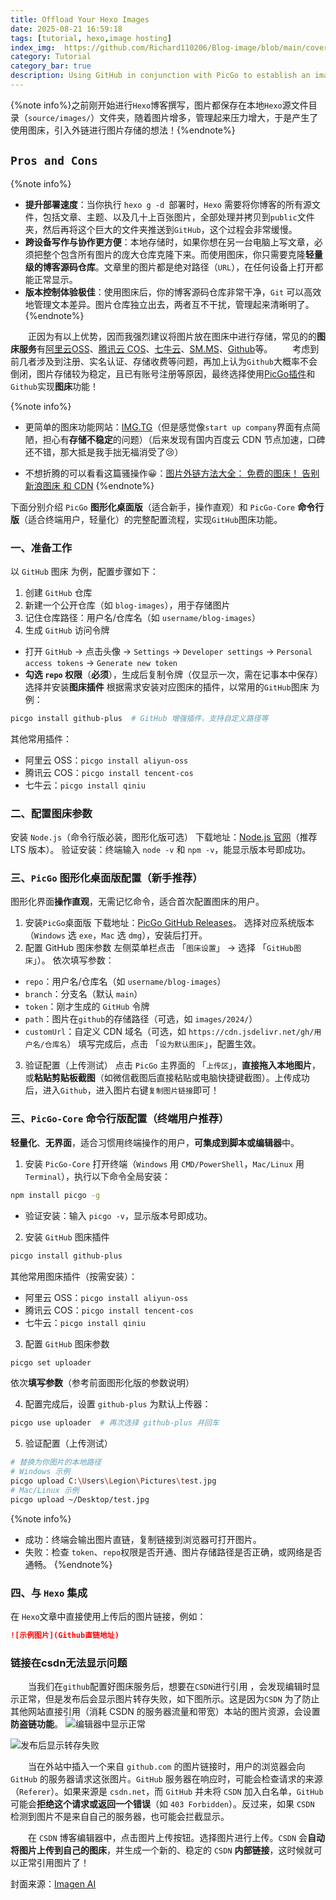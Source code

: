 ```yaml
---
title: Offload Your Hexo Images
date: 2025-08-21 16:59:18
tags: [tutorial, hexo,image hosting]
index_img:  https://github.com/Richard110206/Blog-image/blob/main/cover/ImageHosting.png?raw=true
category: Tutorial
category_bar: true
description: Using GitHub in conjunction with PicGo to establish an image hosting service.
---
```


{%note info%}之前刚开始进行`Hexo`博客撰写，图片都保存在本地`Hexo`源文件目录（`source/images/`）文件夹，随着图片增多，管理起来压力增大，于是产生了使用图床，引入外链进行图片存储的想法！{%endnote%}

## `Pros and Cons`
{%note info%}
- **提升部署速度**：当你执行 `hexo g -d `部署时，`Hexo` 需要将你博客的所有源文件，包括文章、主题、以及几十上百张图片，全部处理并拷贝到`public`文件夹，然后再将这个巨大的文件夹推送到`GitHub`，这个过程会非常缓慢。
- **跨设备写作与协作更方便**：本地存储时，如果你想在另一台电脑上写文章，必须把整个包含所有图片的庞大仓库克隆下来。而使用图床，你只需要克隆**轻量级的博客源码仓库**。文章里的图片都是绝对路径（`URL`），在任何设备上打开都能正常显示。
- **版本控制体验极佳**：使用图床后，你的博客源码仓库非常干净，`Git` 可以高效地管理文本差异。图片仓库独立出去，两者互不干扰，管理起来清晰明了。
{%endnote%}

&emsp;&emsp;正因为有以上优势，因而我强烈建议将图片放在图床中进行存储，常见的的**图床服务**有[阿里云OSS](https://oss.console.aliyun.com)、[腾讯云 COS](https://console.cloud.tencent.com/cos5)、[七牛云](https://portal.qiniu.com/kodo)、[SM.MS](https://sm.ms/)、[Github](https://github.com/)等。
&emsp;&emsp;考虑到前几者涉及到注册、实名认证、存储收费等问题，再加上认为`Github`大概率不会倒闭，图片存储较为稳定，且已有账号注册等原因，最终选择使用[PicGo插件](https://picgo.github.io/PicGo-Doc/zh/guide/#picgo-is-here)和`Github`实现**图床**功能！

{%note info%}
- 更简单的图床功能网站：[IMG.TG](https://img.tg/richard_11_02_06)（但是感觉像`start up company`界面有点简陋，担心有**存储不稳定**的问题）（后来发现有国内百度云 CDN 节点加速，口碑还不错，那大抵是我手拙无福消受了:cry:）

- 不想折腾的可以看看这篇骚操作:grinning:：[图片外链方法大全： 免费的图床！ 告别新浪图床 和 CDN](https://blog.csdn.net/hotdog233/article/details/119380498?ops_request_misc=&request_id=&biz_id=102&utm_term=%E5%8F%AF%E7%9B%B4%E6%8E%A5%E8%AE%BF%E9%97%AE%E7%9A%84%E5%9B%BE%E7%89%87%E7%9B%B4%E9%93%BE&utm_medium=distribute.pc_search_result.none-task-blog-2~all~sobaiduweb~default-1-119380498.142^v102^pc_search_result_base2&spm=1018.2226.3001.4187)
{%endnote%}


下面分别介绍 `PicGo` **图形化桌面版**（适合新手，操作直观）和 `PicGo-Core` **命令行版**（适合终端用户，轻量化）的完整配置流程，实现`GitHub`图床功能。
### 一、准备工作
以 `GitHub` 图床 为例，配置步骤如下：
1. 创建 `GitHub` 仓库
2. 新建一个公开仓库（如 `blog-images`），用于存储图片
3. 记住仓库路径：用户名/仓库名（如 `username/blog-images`）
4. 生成 `GitHub` 访问令牌
- 打开 `GitHub` → 点击头像 → `Settings` → `Developer settings` → `Personal access tokens` → `Generate new token`
- **勾选 `repo` 权限**（**必须**），生成后复制令牌（仅显示一次，需在记事本中保存）
选择并安装**图床插件**
根据需求安装对应图床的插件，以常用的`GitHub`图床 为例：
```bash
picgo install github-plus  # GitHub 增强插件，支持自定义路径等
```
其他常用插件：
- 阿里云 OSS：`picgo install aliyun-oss`
- 腾讯云 COS：`picgo install tencent-cos`
- 七牛云：`picgo install qiniu`

### 二、配置图床参数
安装 `Node.js`（命令行版必装，图形化版可选）
下载地址：[Node.js 官网](https://nodejs.org/zh-cn)（推荐 LTS 版本）。
验证安装：终端输入 `node -v` 和 `npm -v`，能显示版本号即成功。

### 三、`PicGo` 图形化桌面版配置（新手推荐）
图形化界面**操作直观**，无需记忆命令，适合首次配置图床的用户。

1. 安装`PicGo`桌面版
下载地址：[PicGo GitHub Releases](https://github.com/Molunerfinn/PicGo/releases)。
选择对应系统版本（`Windows` 选 `exe`，`Mac` 选 `dmg`），安装后打开。
2. 配置 GitHub 图床参数
左侧菜单栏点击 「`图床设置`」 → 选择 「`GitHub图床`」）。
依次填写参数：
- `repo`：用户名/仓库名（如 `username/blog-images`）
- `branch`：分支名（默认 `main`）
- `token`：刚才生成的 `GitHub` 令牌
- `path`：图片在`github`的存储路径（可选，如 `images/2024/`）
- `customUrl`：自定义 CDN 域名（可选，如 `https://cdn.jsdelivr.net/gh/用户名/仓库名`）
填写完成后，点击 「`设为默认图床`」，配置生效。
3. 验证配置（上传测试）
点击 `PicGo` 主界面的 「`上传区`」，**直接拖入本地图片**，或**粘贴剪贴板截图**（如微信截图后直接粘贴或电脑快捷键截图）。上传成功后，进入`Github`，进入图片右键`复制图片链接`即可！
### 三、`PicGo-Core` 命令行版配置（终端用户推荐）
**轻量化**、**无界面**，适合习惯用终端操作的用户，**可集成到脚本或编辑器**中。
1. 安装 `PicGo-Core`
打开终端（`Windows` 用 `CMD/PowerShell`，`Mac/Linux` 用 `Terminal`），执行以下命令全局安装：
```bash
npm install picgo -g
```
- 验证安装：输入 `picgo -v`，显示版本号即成功。

2. 安装 `GitHub` 图床插件
```bash
picgo install github-plus
```
其他常用图床插件（按需安装）：
- 阿里云 OSS：`picgo install aliyun-oss`
- 腾讯云 COS：`picgo install tencent-cos`
- 七牛云：`picgo install qiniu`

3. 配置 `GitHub` 图床参数
```bash
picgo set uploader
```
依次**填写参数**（参考前面图形化版的参数说明）

4. 配置完成后，设置 `github-plus` 为默认上传器：
```bash
picgo use uploader  # 再次选择 github-plus 并回车
```

5. 验证配置（上传测试）
```bash
# 替换为你图片的本地路径
# Windows 示例
picgo upload C:\Users\Legion\Pictures\test.jpg
# Mac/Linux 示例
picgo upload ~/Desktop/test.jpg
```
{%note info%}
- 成功：终端会输出图片直链，复制链接到浏览器可打开图片。
- 失败：检查 `token`、`repo`权限是否开通、图片存储路径是否正确，或网络是否通畅。
{%endnote%}

### 四、与 `Hexo` 集成
在 `Hexo`文章中直接使用上传后的图片链接，例如：
```markdown
![示例图片](Github直链地址)
```

### 链接在csdn无法显示问题
&emsp;&emsp;当我们在`github`配置好图床服务后，想要在`CSDN`进行引用 ，会发现编辑时显示正常，但是发布后会显示图片转存失败，如下图所示。这是因为`CSDN` 为了防止其他网站直接引用（消耗 CSDN 的服务器流量和带宽）本站的图片资源，会设置**防盗链功能**。
![编辑器中显示正常](https://github.com/Richard110206/Blog-image/blob/main/article/Tutorial/ImageHosting/editor.png?raw=true)

![发布后显示转存失败](https://github.com/Richard110206/Blog-image/blob/main/article/Tutorial/ImageHosting/imagefail.png?raw=true)

&emsp;&emsp;当在外站中插入一个来自 `github.com` 的图片链接时，用户的浏览器会向 `GitHub` 的服务器请求这张图片。`GitHub` 服务器在响应时，可能会检查请求的来源（`Referer`）。如果来源是 `csdn.net`，而 `GitHub` 并未将 `CSDN` 加入白名单，`GitHub` 可能会**拒绝这个请求或返回一个错误**（如 `403 Forbidden`）。反过来，如果 `CSDN` 检测到图片不是来自自己的服务器，也可能会拦截显示。

&emsp;&emsp;在 `CSDN` 博客编辑器中，点击图片上传按钮。选择图片进行上传。`CSDN` 会**自动将图片上传到自己的图床**，并生成一个新的、稳定的 `CSDN` **内部链接**，这时候就可以正常引用图片了！

封面来源：[Imagen AI](https://x.com/Imagen_Network/status/1957955746492215713/photo/1)


